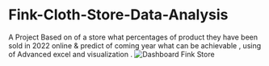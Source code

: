 # Fink-Cloth-Store-Data-Analysis
A Project Based on of a store what percentages of product they have been sold in 2022 online &amp; predict of coming year what can be achievable  , using of Advanced excel and visualization .
![Dashboard Fink Store](https://github.com/kaushikroy12341/Fink-Cloth-Store-Data-Analysis-Excel-Project/assets/138730666/04a9bb27-a605-4b83-815e-9d8af5c7921c)
